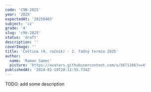 ```yaml
---
code: 'C9B-2025'
year: '2025'
expectedAt: '20250403'
subject: 'cz'
grade: '4'
slug: 'c9b-2025'
status: 'draft'
description: ''
coverImage: ''
title: 'Čeština (9. ročník) - 2. řádný termín 2025'
author:
  name: 'Roman Samec'
  picture: 'https://avatars.githubusercontent.com/u/5671166?v=4'
publishedAt: '2024-02-19T20:11:55.734Z'
---
```


TODO: add some description